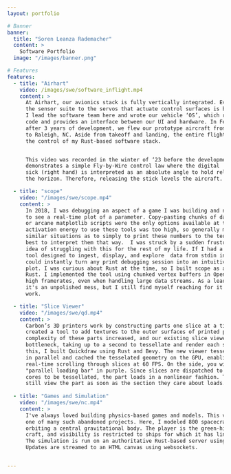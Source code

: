 ```yaml
---
layout: portfolio

# Banner
banner:
  title: "Soren Leanza Rademacher"
  content: >
    Software Portfolio
  image: "/images/banner.png"

# Features
features:
  - title: "Airhart"
    video: /images/swe/software_inflight.mp4
    content: >
      At Airhart, our avionics stack is fully vertically integrated. Everything from
      the sensor suite to the servos that actuate control surfaces is built in-house.
      I lead the software team here and wrote our vehicle ‘OS’, which runs GNC control
      code and provides an interface between our UI and hardware. In February of 2025,
      after 3 years of development, we flew our prototype aircraft from Los Angeles
      to Raleigh, NC. Aside from takeoff and landing, the entire flight was under
      the control of my Rust-based software stack.


      This video was recorded in the winter of ‘23 before the development of our UI and
      demonstrates a simple Fly-by-Wire control law where the digital
      sick (right hand) is interpreted as an absolute angle to hold relative to
      the horizon. Therefore, releasing the stick levels the aircraft.

  - title: "scope"
    video: "/images/swe/scope.mp4"
    content: >
      In 2018, I was debugging an aspect of a game I was building and needed
      to see a real-time plot of a parameter. Copy-pasting chunks of data to Excel
      or arcane matplotlib scripts were the only options available at the time. The
      activation energy to use these tools was too high, so generally my strategy in
      similar situations as to simply to print these numbers to the terminal and do my
      best to interpret them that way.  I was struck by a sudden frustration about the
      idea of struggling with this for the rest of my life. If I had a visualization
      tool designed to ingest, display, and explore  data from stdin in real time, I
      could instantly turn any print debugging session into an intuitive explorable
      plot. I was curious about Rust at the time, so I built scope as a way to learn
      Rust. I implemented the tool using chunked vertex buffers in OpenGL to maintain
      high framerates, even when handling large data streams. As a learning project,
      it's an unpolished mess, but I still find myself reaching for it regularly at
      work. 

  - title: "Slice Viewer"
    video: "/images/swe/qd.mp4"
    content: >
      Carbon’s 3D printers work by constructing parts one slice at a time. When I
      created a tool to add textures to the outer surfaces of printed parts, the
      complexity of these parts increased, and our existing slice viewer became a
      bottleneck, taking up to a second to tessellate and render each slice. To solve
      this, I built Quickdraw using Rust and Bevy. The new viewer tessellated slices
      in parallel and cached the tesselated geometry on the GPU, enabling smooth,
      real-time scrolling through slices at 60 FPS. On the side, you will see a
      "parallel loading bar" in purple. Since slices are dispatched to all available
      cores to be tessellated, the part loads in a nonlinear fashion. The user can
      still view the part as soon as the section they care about loads.
      
  - title: "Games and Simulation"
    video: "/images/swe/nc.mp4"
    content: >
      I've always loved building physics-based games and models. This video is
      one of many such abandoned projects. Here, I modeled 800 spacecraft (rectangles)
      orbiting a central gravitational body. The player is the green-highlighted
      craft, and visibility is restricted to ships for which it has line of sight.
      The simulation is run on an authoritative Rust-based server using a custom ECS.
      Updates are streamed to an HTML canvas using websockets.


---
```

